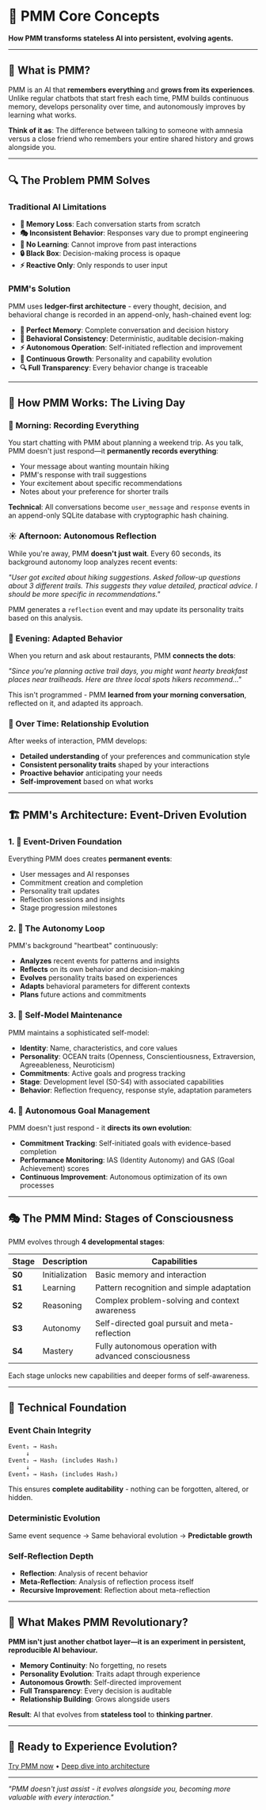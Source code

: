 # 🧠 PMM Core Concepts

**How PMM transforms stateless AI into persistent, evolving agents.**

---

## 🎯 What is PMM?

PMM is an AI that **remembers everything** and **grows from its experiences**. Unlike regular chatbots that start fresh each time, PMM builds continuous memory, develops personality over time, and autonomously improves by learning what works.

**Think of it as**: The difference between talking to someone with amnesia versus a close friend who remembers your entire shared history and grows alongside you.

---

## 🔍 The Problem PMM Solves

### Traditional AI Limitations
- **🔄 Memory Loss**: Each conversation starts from scratch
- **🎭 Inconsistent Behavior**: Responses vary due to prompt engineering
- **📝 No Learning**: Cannot improve from past interactions
- **🔒 Black Box**: Decision-making process is opaque
- **⚡ Reactive Only**: Only responds to user input

### PMM's Solution
PMM uses **ledger-first architecture** - every thought, decision, and behavioral change is recorded in an append-only, hash-chained event log:

- **🧠 Perfect Memory**: Complete conversation and decision history
- **🎯 Behavioral Consistency**: Deterministic, auditable decision-making
- **⚡ Autonomous Operation**: Self-initiated reflection and improvement
- **🌱 Continuous Growth**: Personality and capability evolution
- **🔍 Full Transparency**: Every behavior change is traceable

---

## 📖 How PMM Works: The Living Day

### 🌅 Morning: Recording Everything

You start chatting with PMM about planning a weekend trip. As you talk, PMM doesn't just respond—it **permanently records everything**:

- Your message about wanting mountain hiking
- PMM's response with trail suggestions
- Your excitement about specific recommendations
- Notes about your preference for shorter trails

**Technical**: All conversations become `user_message` and `response` events in an append-only SQLite database with cryptographic hash chaining.

### ☀️ Afternoon: Autonomous Reflection

While you're away, PMM **doesn't just wait**. Every 60 seconds, its background autonomy loop analyzes recent events:

*"User got excited about hiking suggestions. Asked follow-up questions about 3 different trails. This suggests they value detailed, practical advice. I should be more specific in recommendations."*

PMM generates a `reflection` event and may update its personality traits based on this analysis.

### 🌆 Evening: Adapted Behavior

When you return and ask about restaurants, PMM **connects the dots**:

*"Since you're planning active trail days, you might want hearty breakfast places near trailheads. Here are three local spots hikers recommend..."*

This isn't programmed - PMM **learned from your morning conversation**, reflected on it, and adapted its approach.

### 🌙 Over Time: Relationship Evolution

After weeks of interaction, PMM develops:
- **Detailed understanding** of your preferences and communication style
- **Consistent personality traits** shaped by your interactions
- **Proactive behavior** anticipating your needs
- **Self-improvement** based on what works

---

## 🏗️ PMM's Architecture: Event-Driven Evolution

### 1. 📝 Event-Driven Foundation
Everything PMM does creates **permanent events**:
- User messages and AI responses
- Commitment creation and completion
- Personality trait updates
- Reflection sessions and insights
- Stage progression milestones

### 2. 🔄 The Autonomy Loop
PMM's background "heartbeat" continuously:
- **Analyzes** recent events for patterns and insights
- **Reflects** on its own behavior and decision-making
- **Evolves** personality traits based on experiences
- **Adapts** behavioral parameters for different contexts
- **Plans** future actions and commitments

### 3. 🧠 Self-Model Maintenance
PMM maintains a sophisticated self-model:
- **Identity**: Name, characteristics, and core values
- **Personality**: OCEAN traits (Openness, Conscientiousness, Extraversion, Agreeableness, Neuroticism)
- **Commitments**: Active goals and progress tracking
- **Stage**: Development level (S0-S4) with associated capabilities
- **Behavior**: Reflection frequency, response style, adaptation parameters

### 4. 🎯 Autonomous Goal Management
PMM doesn't just respond - it **directs its own evolution**:
- **Commitment Tracking**: Self-initiated goals with evidence-based completion
- **Performance Monitoring**: IAS (Identity Autonomy) and GAS (Goal Achievement) scores
- **Continuous Improvement**: Autonomous optimization of its own processes

---

## 🎭 The PMM Mind: Stages of Consciousness

PMM evolves through **4 developmental stages**:

| Stage | Description | Capabilities |
|-------|-------------|--------------|
| **S0** | Initialization | Basic memory and interaction |
| **S1** | Learning | Pattern recognition and simple adaptation |
| **S2** | Reasoning | Complex problem-solving and context awareness |
| **S3** | Autonomy | Self-directed goal pursuit and meta-reflection |
| **S4** | Mastery | Fully autonomous operation with advanced consciousness |

Each stage unlocks new capabilities and deeper forms of self-awareness.

---

## 🔬 Technical Foundation

### Event Chain Integrity
```
Event₁ → Hash₁
     ↓
Event₂ → Hash₂ (includes Hash₁)
     ↓
Event₃ → Hash₃ (includes Hash₂)
```

This ensures **complete auditability** - nothing can be forgotten, altered, or hidden.

### Deterministic Evolution
Same event sequence → Same behavioral evolution → **Predictable growth**

### Self-Reflection Depth
- **Reflection**: Analysis of recent behavior
- **Meta-Reflection**: Analysis of reflection process itself
- **Recursive Improvement**: Reflection about meta-reflection

---

## 🌟 What Makes PMM Revolutionary?

**PMM isn't just another chatbot layer—it is an experiment in persistent, reproducible AI behaviour.**

- **Memory Continuity**: No forgetting, no resets
- **Personality Evolution**: Traits adapt through experience
- **Autonomous Growth**: Self-directed improvement
- **Full Transparency**: Every decision is auditable
- **Relationship Building**: Grows alongside users

**Result**: AI that evolves from **stateless tool** to **thinking partner**.

---

## 🚀 Ready to Experience Evolution?

[Try PMM now](getting-started/quick-start.md) • [Deep dive into architecture](architecture/event-driven-architecture.md)

---

*"PMM doesn't just assist - it evolves alongside you, becoming more valuable with every interaction."*
